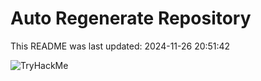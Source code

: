 # Auto Regenerate Repository

This README was last updated: 2024-11-26 20:51:42

 ![TryHackMe](https://tryhackme.com/badge/533634)